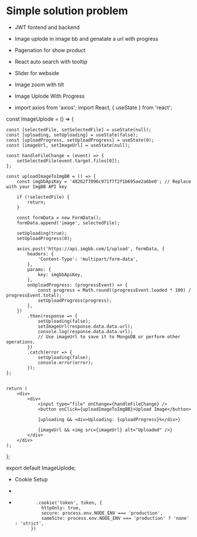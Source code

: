 # Simple solution problem

- JWT fontend and backend

- Image uplode in image bb and genatate a url with progress

- Pagenation for show product

- React auto search with tooltip

- Slider for webside

- Image zoom with tilt

- Image Uplode With Progress
- import axios from 'axios';
import React, { useState } from 'react';

const ImageUplode = () => {

    const [selectedFile, setSelectedFile] = useState(null);
    const [uploading, setUploading] = useState(false);
    const [uploadProgress, setUploadProgress] = useState(0);
    const [imageUrl, setImageUrl] = useState(null);

    const handleFileChange = (event) => {
        setSelectedFile(event.target.files[0]);
    };

    const uploadImageToImgBB = () => {
        const imgbbApiKey = '48262f7096c971f7f2f1b695ae2a6be0'; // Replace with your ImgBB API key

        if (!selectedFile) {
            return;
        }

        const formData = new FormData();
        formData.append('image', selectedFile);

        setUploading(true);
        setUploadProgress(0);

        axios.post('https://api.imgbb.com/1/upload', formData, {
            headers: {
                'Content-Type': 'multipart/form-data',
            },
            params: {
                key: imgbbApiKey,
            },
            onUploadProgress: (progressEvent) => {
                const progress = Math.round((progressEvent.loaded * 100) / progressEvent.total);
                setUploadProgress(progress);
            },
        })
            .then(response => {
                setUploading(false);
                setImageUrl(response.data.data.url);
                console.log(response.data.data.url);
                // Use imageUrl to save it to MongoDB or perform other operations.
            })
            .catch(error => {
                setUploading(false);
                console.error(error);
            });
    };


    return (
        <div>
            <div>
                <input type="file" onChange={handleFileChange} />
                <button onClick={uploadImageToImgBB}>Upload Image</button>

                {uploading && <div>Uploading: {uploadProgress}%</div>}

                {imageUrl && <img src={imageUrl} alt="Uploaded" />}
            </div>
        </div>
    );
};

export default ImageUplode;


- Cookie Setup

- 
-             .cookie('token', token, {
                httpOnly: true,
                secure: process.env.NODE_ENV === 'production',
                sameSite: process.env.NODE_ENV === 'production' ? 'none' : 'strict',
            })

